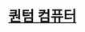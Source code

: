 # [퀀텀 컴퓨터](https://www.youtube.com/watch?v=bJFye8e6JxY&list=PLPBTs1IJBEyiacgGU4SK2tu9S1u3-ih4g&index=12&t=0s)
